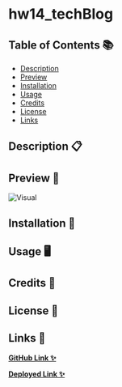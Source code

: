# hw14_techBlog

## Table of Contents 📚

- [Description](#description)
- [Preview](#preview)
- [Installation](#installation)
- [Usage](#usage)
- [Credits](#credits)
- [License](#license)
- [Links](#links)

## Description 📋

## Preview 📸

![Visual]()

## Installation 🔐

## Usage 🖥

## Credits 📑

## License 📍

## Links 💾

**[GitHub Link ✨](https://github.com/mxhuisken/hw14_techBlog)**

**[Deployed Link ✨](X)**

